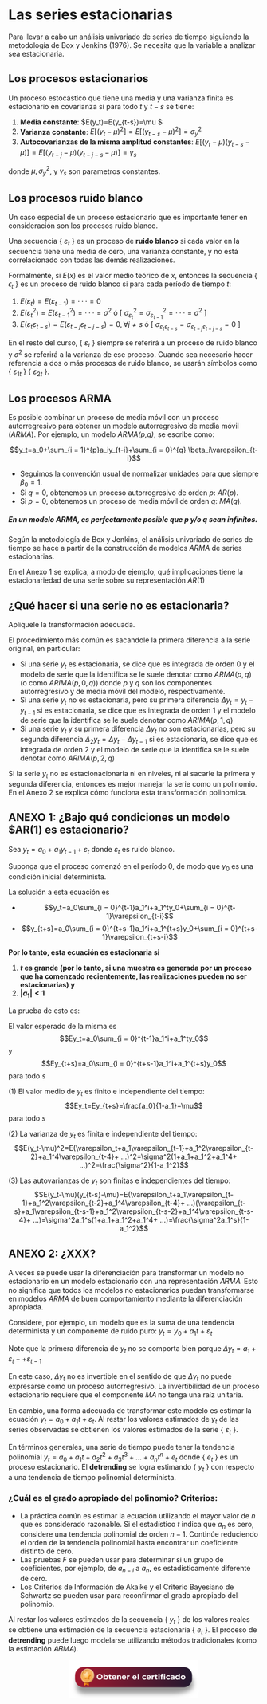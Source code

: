 # Las series estacionarias

Para llevar a cabo un análisis univariado de series de tiempo siguiendo la metodología de Box y Jenkins (1976). Se necesita que la variable a analizar sea estacionaria. 

## Los procesos estacionarios
Un proceso estocástico que tiene una media y una varianza finita es estacionario en covarianza si para todo $t$ y $t-s$ se tiene:
1) **Media constante**: $E(y_t)=E(y_{t-s})=\mu $
2) **Varianza constante**: $E[(y_{t}- \mu)^2]=E[(y_{t-s}- \mu)^2]=\sigma_{y}^2$
3) **Autocovarianzas de la misma amplitud constantes**: $E[(y_{t}- \mu)(y_{t-s}- \mu)] = E[(y_{t-j}- \mu)(y_{t-j-s}- \mu)] = \gamma_{s}$

donde $\mu, \sigma_{y}^2$, y $\gamma_{s}$ son parametros constantes.

## Los procesos ruido blanco
Un caso especial de un proceso estacionario que es importante tener en consideración son los procesos ruido blanco.

Una secuencia { $\varepsilon_t$ } es un proceso de **ruido blanco** si cada valor en la secuencia tiene una media de cero, una varianza constante, y no está correlacionado con todas las demás realizaciones. 

Formalmente, si $E(x)$ es el valor medio teórico de $x$, entonces la secuencia { $\epsilon_t$ } es un proceso de ruido blanco si para cada período de tiempo $t$:
1) $E(\varepsilon_t)=E(\varepsilon_{t-1})= · · · =0$
2) $E(\varepsilon_{t}^2)=E(\varepsilon_{t-1}^2)= · · · =\sigma^2$ ó [ $\sigma_{\varepsilon_{t}}^2=\sigma_{\varepsilon_{t-1}}^2= · · · =\sigma^2$ ]
3) $E(\varepsilon_{t}\varepsilon_{t-s})=E(\varepsilon_{t-j}\varepsilon_{t-j-s})=0,  \forall j\neq s$ ó [ $\sigma_{\varepsilon_{t}\varepsilon_{t-s}}=\sigma_{\varepsilon_{t-j}\varepsilon_{t-j-s}}=0$ ]

En el resto del curso, { $\varepsilon_t$ } siempre se referirá a un proceso de ruido blanco y $\sigma^2$  se referirá a la varianza de ese proceso. Cuando sea necesario hacer referencia a dos o más procesos de ruido blanco, se usarán símbolos como { $\varepsilon_{1t}$ } { $\varepsilon_{2t}$ }. 

## Los procesos ARMA
Es posible combinar un proceso de media móvil con un proceso autorregresivo para obtener un modelo autorregresivo de media móvil (_ARMA_). Por ejemplo, un modelo _ARMA(p,q)_, se escribe como:

$$y_t=a_0+\sum_{i = 1}^{p}a_iy_{t-i}+\sum_{i = 0}^{q} \beta_i\varepsilon_{t-i}$$
    
* Seguimos la convención usual de normalizar unidades para que siempre $\beta_0=1$. 
* Si $q=0$, obtenemos un proceso autorregresivo de orden $p$: $AR(p)$. 
* Si $p=0$, obtenemos un proceso de media móvil de orden $q$: $MA(q)$. 

##### En un modelo $ARMA$, es perfectamente posible que $p$ y/o $q$ sean infinitos. 

Según la metodología de Box y Jenkins, el análisis univariado de series de tiempo se hace a partir de la construcción de modelos $ARMA$ de series estacionarias.

En el Anexo 1 se explica, a modo de ejemplo, qué implicaciones tiene la estacionariedad de una serie sobre su representación $AR(1)$

## ¿Qué hacer si una serie no es estacionaria?

Apliquele la transformación adecuada. 

El procedimiento más común es sacandole la primera diferencia a la serie original, en particular:

* Si una serie $y_t$ es estacionaria, se dice que es integrada de orden $0$ y el modelo de serie que la identifica se le suele denotar como $ARMA(p,q)$ (o como $ARIMA(p,0,q)$) donde $p$ y $q$ son los componentes autorregresivo y de media móvil del modelo, respectivamente.
* Si una serie $y_t$ no es estacionaria, pero su primera diferencia $\Delta y_t = y_t-y_{t-1}$ si es estacionaria, se dice que es integrada de orden $1$ y el modelo de serie que la identifica se le suele denotar como $ARIMA(p,1,q)$
* Si una serie $y_t$ y su primera diferencia $\Delta y_t$ no son estacionarias, pero su segunda diferencia $\Delta_2 y_t= \Delta y_t - \Delta y_{t-1}$ si es estacionaria, se dice que es integrada de orden $2$ y el modelo de serie que la identifica se le suele denotar como $ARIMA(p,2,q)$

Si la serie $y_t$ no es estacionacionaria ni en niveles, ni al sacarle la primera y segunda diferencia, entonces es mejor manejar la serie como un polinomio. En el Anexo 2 se explica cómo funciona esta transformación polinomica.  

## ANEXO 1: ¿Bajo qué condiciones un modelo $AR(1) es estacionario? 

Sea $y_t=a_0+a_1y_{t-1}+\varepsilon_t$ donde $\varepsilon_t$ es ruido blanco.

Suponga que el proceso comenzó en el período $0$, de modo que $y_0$ es una condición inicial determinista. 

La solución a esta ecuación es 

* $$y_t=a_0\sum_{i = 0}^{t-1}a_1^i+a_1^ty_0+\sum_{i = 0}^{t-1}\varepsilon_{t-i}$$
* $$y_{t+s}=a_0\sum_{i = 0}^{t+s-1}a_1^i+a_1^{t+s}y_0+\sum_{i = 0}^{t+s-1}\varepsilon_{t+s-i}$$

**Por lo tanto, esta ecuación es estacionaria si** 
1. **$t$ es grande (por lo tanto, si una muestra es generada por un proceso que ha comenzado recientemente, las realizaciones pueden no ser estacionarias) y**
2. **$|a_1|<1$** 

La prueba de esto es:

El valor esperado de la misma es $$Ey_t=a_0\sum_{i = 0}^{t-1}a_1^i+a_1^ty_0$$ y $$Ey_{t+s}=a_0\sum_{i = 0}^{t+s-1}a_1^i+a_1^{t+s}y_0$$ para todo $s$

(1) El valor medio de $y_t$ es finito e independiente del tiempo: $$Ey_t=Ey_{t+s}=\frac{a_0}{1-a_1}=\mu$$ para todo $s$

(2) La varianza de $y_t$ es finita e independiente del tiempo: $$E(y_t-\mu)^2=E(\varepsilon_t+a_1\varepsilon_{t-1}+a_1^2\varepsilon_{t-2}+a_1^4\varepsilon_{t-4}+ …)^2=\sigma^2(1+a_1+a_1^2+a_1^4+ …)^2=\frac{\sigma^2}{1-a_1^2}$$ 

(3) Las autovarianzas de $y_t$ son finitas e independientes del tiempo: $$E(y_t-\mu)(y_{t-s}-\mu)=E(\varepsilon_t+a_1\varepsilon_{t-1}+a_1^2\varepsilon_{t-2}+a_1^4\varepsilon_{t-4}+ …)(\varepsilon_{t-s}+a_1\varepsilon_{t-s-1}+a_1^2\varepsilon_{t-s-2}+a_1^4\varepsilon_{t-s-4}+ …)=\sigma^2a_1^s(1+a_1+a_1^2+a_1^4+ …)=\frac{\sigma^2a_1^s}{1-a_1^2}$$ 

## ANEXO 2: ¿XXX? 
A veces se puede usar la diferenciación para transformar un modelo no estacionario en un modelo estacionario con una representación 𝐴𝑅𝑀𝐴. Esto no significa que todos los modelos no estacionarios puedan transformarse en modelos $ARMA$ de buen comportamiento mediante la diferenciación apropiada. 

Considere, por ejemplo, un modelo que es la suma de una tendencia determinista y un componente de ruido puro: $y_t=y_0+a_1t+\varepsilon_t$

Note que la primera diferencia de $y_t$ no se comporta bien porque $\Delta y_t=a_1+\varepsilon_t-+\varepsilon_{t-1}$

En este caso, $\Delta y_t$ no es invertible en el sentido de que $\Delta y_t$ no puede expresarse como un proceso autorregresivo. La invertibilidad de un proceso estacionario requiere que el componente 𝑀𝐴 no tenga una raíz unitaria.

En cambio, una forma adecuada de transformar este modelo es estimar la ecuación $y_t=a_0+a_1t+\varepsilon_t$. Al restar los valores estimados de $y_t$ de las series observadas se obtienen los valores estimados de la serie { $\varepsilon_t$ }. 

En términos generales, una serie de tiempo puede tener la tendencia polinomial $y_t=a_0+a_1t+a_2t^2+a_3t^3+...+a_nt^n+e_t$ donde { $e_t$ }  es un proceso estacionario. El **detrending** se logra estimando { $y_t$ } con respecto a una tendencia de tiempo polinomial determinista. 

### ¿Cuál es el grado apropiado del polinomio? Criterios: 

* La práctica común es estimar la ecuación utilizando el mayor valor de $n$ que es considerado razonable. Si el estadístico $t$ indica que $a_n$ es cero, considere una tendencia polinomial de orden $n-1$. Continúe reduciendo el orden de la tendencia polinomial hasta encontrar un coeficiente distinto de cero.
* Las pruebas $F$ se pueden usar para determinar si un grupo de coeficientes, por ejemplo, de $a_{n-i}$  a $a_n$, es estadísticamente diferente de cero.
* Los Criterios de Información de Akaike y el Criterio Bayesiano de Schwartz se pueden usar para reconfirmar el grado apropiado del polinomio. 

Al restar los valores estimados de la secuencia { $y_t$ } de los valores reales se obtiene una estimación de la secuencia estacionaria { $e_t$ }. El proceso de **detrending** puede luego modelarse utilizando métodos tradicionales (como la estimación 𝐴𝑅𝑀𝐴).



<div align="center"><a href="https://enlace-academico.escuelaing.edu.co/psc/FORMULARIO/EMPLOYEE/SA/c/EC_LOCALIZACION_RE.LC_FRM_ADMEDCO_FL.GBL" target="_blank"><img src="https://github.com/alvaroperdomo/World-Econometrics/blob/main/.icons/IconCEHBotonCertificado.png" alt="World-Econometrics" width="260" border="0" /></a></div>




